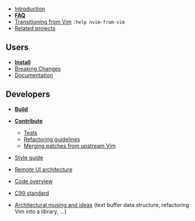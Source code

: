 - [Introduction](Introduction)
- **[FAQ](FAQ)**
- [Transitioning from Vim](https://neovim.io/doc/user/nvim.html#nvim-from-vim) `:help nvim-from-vim`
- [Related projects](Related-projects)

## Users

- **[Install](Installing-Neovim)**
- [Breaking Changes](https://neovim.io/doc/user/news.html#news-breaking)
- [Documentation](http://neovim.io/doc/user/)

## Developers

- **[Build](Building-Neovim)**
- **[Contribute](https://github.com/neovim/neovim/blob/master/CONTRIBUTING.md)**
    - [Tests](https://github.com/neovim/neovim/blob/master/test/README.md)
    - [Refactoring guidelines](https://github.com/neovim/neovim/wiki/Refactoring)
    - [Merging patches from upstream Vim](Merging-patches-from-upstream-Vim)
- [Style guide](https://neovim.io/doc/user/dev_style.html#dev-style)
- [Remote UI architecture](Remote-UI-architecture)
- [Code overview](Code-overview)
- [C99 standard](http://port70.net/~nsz/c/c99/n1256.html)

- [Architectural musing and ideas](Architectural-musing-and-ideas) (text buffer data structure, refactoring Vim into a library, ...)
